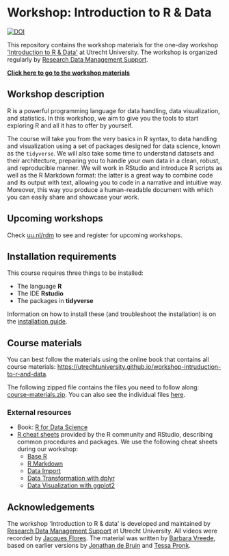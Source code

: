 # Workshop: Introduction to R & Data

<a href="https://zenodo.org/badge/latestdoi/151564918"><img src="https://zenodo.org/badge/151564918.svg" alt="DOI"></a>

This repository contains the workshop materials for the one-day workshop ['Introduction to R & Data'](https://www.uu.nl/en/research/research-data-management/training-workshops/introduction-to-r-data) at Utrecht University.
The workshop is organized regularly by [Research Data Management Support](https://www.uu.nl/en/research/research-data-management).

**[Click here to go to the workshop materials](https://utrechtuniversity.github.io/workshop-introduction-to-R-and-data/)**

## Workshop description

R is a powerful programming language for data handling, data visualization, and statistics.
In this workshop, we aim to give you the tools to start exploring R and all it has to offer by yourself.

The course will take you from the very basics in R syntax, to data handling and visualization using a set of packages designed for data science, known as the `tidyverse`.
We will also take some time to understand datasets and their architecture, preparing you to handle your own data in a clean, robust, and reproducible manner.
We will work in RStudio and introduce R scripts as well as the R Markdown format: the latter is a great way to combine code and its output with text, allowing you to code in a narrative and intuitive way.
Moreover, this way you produce a human-readable document with which you can easily share and showcase your work.

## Upcoming workshops
Check [uu.nl/rdm](https://www.uu.nl/en/research/research-data-management/training-workshops/introduction-to-r-data) to see and register for upcoming workshops.

## Installation requirements
This course requires three things to be installed:

- The language **R**
- The IDE **Rstudio**
- The packages in **tidyverse**

Information on how to install these (and troubleshoot the installation) is on the [installation guide](https://utrechtuniversity.github.io/workshop-intruduction-to-r-and-data/installation-and-setup.html).

## Course materials

You can best follow the materials using the online book that contains all course materials: https://utrechtuniversity.github.io/workshop-intruduction-to-r-and-data.

The following zipped file contains the files you need to follow along: [course-materials.zip](https://github.com/UtrechtUniversity/workshop-introduction-to-R-and-data/raw/main/course-materials.zip).
You can also see the individual files [here](course-materials).

### External resources

- Book: [R for Data Science](https://r4ds.had.co.nz/)
- [R cheat sheets](https://www.rstudio.com/resources/cheatsheets/) provided by the R community and RStudio, describing common procedures and packages. We use the following cheat sheets during our workshop:
    - [Base R](http://github.com/rstudio/cheatsheets/blob/main/base-r.pdf)
    - [R Markdown](https://raw.githubusercontent.com/rstudio/cheatsheets/main/rmarkdown.pdf)
    - [Data Import](https://raw.githubusercontent.com/rstudio/cheatsheets/main/data-import.pdf)
    - [Data Transformation with dplyr](https://raw.githubusercontent.com/rstudio/cheatsheets/main/data-transformation.pdf)
    - [Data Visualization with ggplot2](https://raw.githubusercontent.com/rstudio/cheatsheets/main/data-visualization.pdf)

## Acknowledgements
The workshop 'Introduction to R & data' is developed and maintained by [Research Data Management Support](https://www.uu.nl/en/research/research-data-management) at Utrecht University.
All videos were recorded by [Jacques Flores](https://www.uu.nl/medewerkers/jpflores).
The material was written by [Barbara Vreede](https://github.com/bvreede), based on earlier versions by [Jonathan de Bruin](https://github.com/J535D165) and [Tessa Pronk](https://github.com/TessaPr).